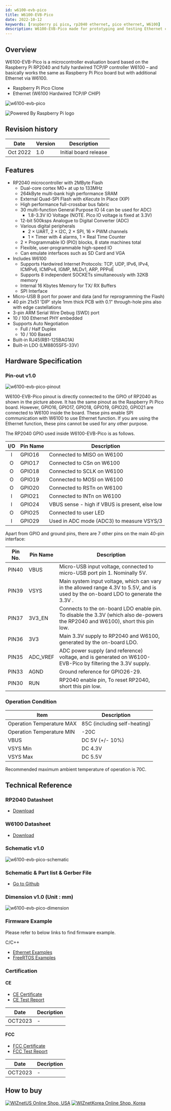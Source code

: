 ```yaml
---
id: w6100-evb-pico
title: W6100-EVB-Pico
date: 2022-10-12
keywords: [raspberry pi pico, rp2040 ethernet, pico ethernet, W6100]
description: W6100-EVB-Pico made for prototyping and testing Ethernet capabilities on Pico
---
```


## Overview

W6100-EVB-Pico is a microcontroller evaluation board based on the Raspberry Pi RP2040 and fully hardwired TCP/IP controller W6100 – and basically works the same as Raspberry Pi Pico board but with additional Ethernet via W6100.

- Raspberry Pi Pico Clone
- Ethernet (W6100 Hardwired TCP/IP CHIP)

![w6100-evb-pico](/img/osh/w6100-evb-pico/w6100-evb-pico-side.png)

![Powered By Raspberry Pi logo](/img/pbp-logo-small.jpg)

## Revision history

| Date | Version | Description |
| ---- | ------- | ----------- |
| Oct 2022 | 1.0 | Initial board release |

## Features

- RP2040 microcontroller with 2MByte Flash
  - Dual-core cortex M0+ at up to 133MHz
  - 264kByte multi-bank high performance SRAM
  - External Quad-SPI Flash with eXecute In Place (XIP)
  - High performance full-crossbar bus fabric  
  - 30 multi-function General Purpose IO (4 can be used for ADC)
    - 1.8-3.3V IO Voltage (NOTE. Pico IO voltage is fixed at 3.3V)
  - 12-bit 500ksps Analogue to Digital Converter (ADC)
  - Various digital peripherals
    - 2 × UART, 2 × I2C, 2 × SPI, 16 × PWM channels
    - 1 × Timer with 4 alarms, 1 × Real Time Counter
  - 2 × Programmable IO (PIO) blocks, 8 state machines total
  - Flexible, user-programmable high-speed IO
  - Can emulate interfaces such as SD Card and VGA  
- Includes W6100
  - Supports Hardwired Internet Protocols: TCP, UDP, IPv6, IPv4, ICMPv6, ICMPv4, IGMP, MLDv1, ARP, PPPoE
  - Supports 8 independent SOCKETs simultaneously with 32KB memory
  - Internal 16 Kbytes Memory for TX/ RX Buffers
  - SPI Interface
- Micro-USB B port for power and data (and for reprogramming the Flash)
- 40 pin 21x51 'DIP' style 1mm thick PCB with 0.1" through-hole pins also with edge castellations
- 3-pin ARM Serial Wire Debug (SWD) port
- 10 / 100 Ethernet PHY embedded
- Supports Auto Negotiation
  - Full / Half Duplex
  - 10 / 100 Based
- Built-in RJ45(RB1-125BAG1A)
- Built-in LDO (LM8805SF5-33V)

## Hardware Specification

### Pin-out v1.0

![w6100-evb-pico-pinout](/img/osh/w6100-evb-pico/w6100-evb-pico-pinout.jpg)

W6100-EVB-Pico pinout is directly connected to the GPIO of RP2040 as shown in the picture above. It has the same pinout as the Raspberry Pi Pico board. However, GPIO16, GPIO17, GPIO18, GPIO19, GPIO20, GPIO21 are connected to W6100 inside the board. These pins enable SPI communication with W6100 to use Ethernet function. If you are using the Ethernet function, these pins cannot be used for any other purpose.

The RP2040 GPIO used inside W6100-EVB-Pico is as follows.

| I/O  | Pin Name | Description                                    |
| :--: | -------- | ---------------------------------------------- |
|  I   | GPIO16   | Connected to MISO on W6100                    |
|  O   | GPIO17   | Connected to CSn on W6100                     |
|  O   | GPIO18   | Connected to SCLK on W6100                    |
|  O   | GPIO19   | Connected to MOSI on W6100                    |
|  O   | GPIO20   | Connected to RSTn on W6100                    |
|  I   | GPIO21   | Connected to INTn on W6100                    |
|  I   | GPIO24   | VBUS sense - high if VBUS is present, else low |
|  O   | GPIO25   | Connected to user LED                          |
|  I   | GPIO29   | Used in ADC mode (ADC3) to measure VSYS/3      |



Apart from GPIO and ground pins, there are 7 other pins on the main 40-pin interface:

| Pin No. | Pin Name | Description                                                  |
| ------- | -------- | ------------------------------------------------------------ |
| PIN40   | VBUS     | Micro-USB input voltage, connected to micro-USB port pin 1. Nominally 5V. |
| PIN39   | VSYS     | Main system input voltage, which can vary in the allowed range 4.3V to 5.5V, and is used by the on-board LDO to generate the 3.3V . |
| PIN37   | 3V3_EN   | Connects to the on-board LDO enable pin. To disable the 3.3V (which also de-powers the RP2040 and W6100), short this pin low. |
| PIN36   | 3V3      | Main 3.3V supply to RP2040  and W6100, generated by the on-board LDO. |
| PIN35   | ADC_VREF | ADC power supply (and reference) voltage, and is generated on W6100-EVB-Pico by filtering the 3.3V supply. |
| PIN33   | AGND     | Ground reference for GPIO26-29.                              |
| PIN30   | RUN      | RP2040 enable pin, To reset RP2040, short this pin low.      |



### Operation Condition

| Item                      | Description                  |
| ------------------------- | ---------------------------- |
| Operation Temperature MAX | 85C (including self-heating) |
| Operation Temperature MIN | -20C                         |
| VBUS                      | DC 5V (+/- 10%)              |
| VSYS Min                  | DC 4.3V                      |
| VSYS Max                  | DC 5.5V                      |

Recommended maximum ambient temperature of operation is 70C.

<!--
## Electrical Specification

### Power Consumption

TBA
-->

## Technical Reference

### RP2040 Datasheet

- [Download](https://datasheets.raspberrypi.org/rp2040/rp2040-datasheet.pdf)

### W6100 Datasheet

- [Download](Overview.md)

### Schematic v1.0

![w6100-evb-pico-schematic](/img/osh/w6100-evb-pico/w6100-evb-pico-sch-v100.jpg)

### Schematic & Part list & Gerber File

- [Go to Github](https://github.com/Wiznet/Hardware-Files-of-WIZnet/tree/master/02_iEthernet/W6100/W6100-EVB-Pico/W6100-EVB-Pico_V100/Schematic)

### Dimension v1.0 (Unit : mm)

![w6100-evb-pico-dimension](/img/osh/w6100-evb-pico/w6100-evb-pico-1.0-dimension.png)

### Firmware Example

Please refer to below links to find firmware example.

 C/C++

  - [Ethernet Examples](https://github.com/WIZnet-ioNIC/WIZnet-PICO-C)
  - [FreeRTOS Examples](https://github.com/Wiznet/RP2040-v6-HAT-FREERTOS-C)

### Certification

#### CE

- <a href="/img/osh/w6100-evb-pico/Certificate-CE-W6100-EVB-Pico.pdf" target="_blank">CE Certificate</a>
- <a href="/img/osh/w6100-evb-pico/Test-Report-CE-W6100-EVB-Pico.pdf" target="_blank">CE Test Report</a>

| Date    | Decription |
| ------- | ---------- |
| OCT2023 | \-         |

#### FCC

- <a href="/img/osh/w6100-evb-pico/Certificate-FCC-W6100-EVB-Pico.pdf" target="_blank">FCC Certificate</a>
- <a href="/img/osh/w6100-evb-pico/Test-Report-FCC-W6100-EVB-Pico.pdf" target="_blank">FCC Test Report</a>

| Date    | Decription |
| ------- | ---------- |
| OCT2023 | \-         |

## How to buy

[![WIZnetUS Online Shop, USA](/img/products/w5100s-evb-pico/icons/dollar.png)](https://eshop.wiznet.io/shop/module/w6100-evb-pico/)
[![WIZnetKorea Online Shop, Korea](/img/products/w5100s-evb-pico/icons/won.png)](https://wiznetshop.io/product/detail.html?product_no=1078&cate_no=54&display_group=1)
  